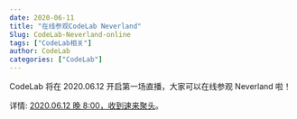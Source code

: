 ```yaml
---
date: 2020-06-11
title: "在线参观CodeLab Neverland"
Slug: CodeLab-Neverland-online
tags: ["CodeLab相关"]
author: CodeLab
categories: ["CodeLab"]
---
```


CodeLab 将在 2020.06.12 开启第一场直播，大家可以在线参观 Neverland 啦！

详情: [2020.06.12 晚 8:00，收到速来聚头](https://mp.weixin.qq.com/s/ik-plcHbnLbijhvyQ3Jgog)。

<!--truncate-->